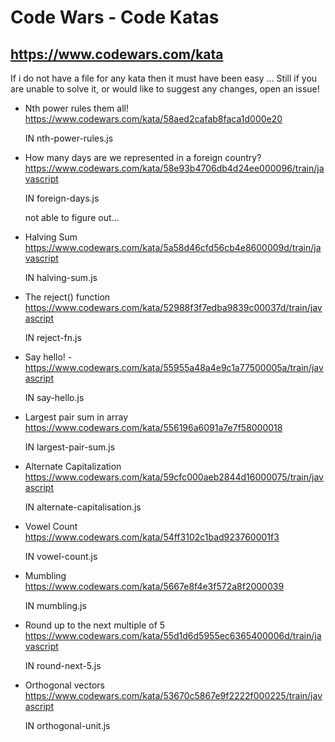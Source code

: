 # Code Wars - Code Katas

## https://www.codewars.com/kata

If i do not have a file for any kata then it must have been easy ...
Still if you are unable to solve it, or would like to suggest any changes, open an issue!

- Nth power rules them all! https://www.codewars.com/kata/58aed2cafab8faca1d000e20

  IN nth-power-rules.js

- How many days are we represented in a foreign country? https://www.codewars.com/kata/58e93b4706db4d24ee000096/train/javascript

  IN foreign-days.js

  not able to figure out...

- Halving Sum https://www.codewars.com/kata/5a58d46cfd56cb4e8600009d/train/javascript

  IN halving-sum.js

- The reject() function https://www.codewars.com/kata/52988f3f7edba9839c00037d/train/javascript

  IN reject-fn.js

- Say hello! - https://www.codewars.com/kata/55955a48a4e9c1a77500005a/train/javascript

  IN say-hello.js

- Largest pair sum in array https://www.codewars.com/kata/556196a6091a7e7f58000018

  IN largest-pair-sum.js

- Alternate Capitalization https://www.codewars.com/kata/59cfc000aeb2844d16000075/train/javascript

  IN alternate-capitalisation.js

- Vowel Count https://www.codewars.com/kata/54ff3102c1bad923760001f3

  IN vowel-count.js

- Mumbling https://www.codewars.com/kata/5667e8f4e3f572a8f2000039

  IN mumbling.js

- Round up to the next multiple of 5 https://www.codewars.com/kata/55d1d6d5955ec6365400006d/train/javascript

  IN round-next-5.js

- Orthogonal vectors https://www.codewars.com/kata/53670c5867e9f2222f000225/train/javascript

  IN orthogonal-unit.js
